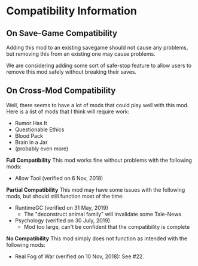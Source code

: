 # Compatibility Information
## On Save-Game Compatibility
Adding this mod to an existing savegame should not cause any problems, but removing this from an existing one may cause problems.

We are considering adding some sort of safe-stop feature to allow users to remove this mod safely without breaking their saves.
## On Cross-Mod Compatibility
Well, there seems to have a lot of mods that could play well with this mod. Here is a list of mods that I think will require work:
- Rumor Has It
- Questionable Ethics
- Blood Pack
- Brain in a Jar
- (probably even more)

**Full Compatibility**
This mod works fine without problems with the following mods:
- Allow Tool (verified on 6 Nov, 2018)

**Partial Compatibility**
This mod may have some issues with the following mods, but should still function most of the time:
- RuntimeGC (verified on 31 May, 2019)
  - The "deconstruct animal family" will invalidate some Tale-News
- Psychology (verified on 30 July, 2019)
  - Mod too large, can't be confident that the compatibility is complete

**No Compatibility**
This mod simply does not function as intended with the following mods:
- Real Fog of War (verified on 10 Nov, 2018): See #22.